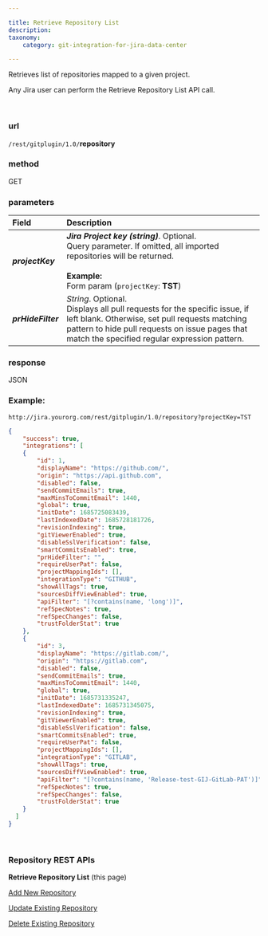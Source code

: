 ```yaml
---

title: Retrieve Repository List
description:
taxonomy:
    category: git-integration-for-jira-data-center

---
```


Retrieves list of repositories mapped to a given project.

<div class="bbb-callout bbb--info">
    <div class="irow">
    <div class="ilogobox">
        <span class="logoimg"></span>
    </div>
    <div class="imsgbox">
        Any Jira user can perform the Retrieve Repository List API call.
    </div>
    </div>
</div>

&nbsp;

### url
`/rest/gitplugin/1.0/`**repository**

### method
GET

### parameters

| Field | Description |
| :--- | :--- |
| _**projectKey**_ | _**Jira Project key (string)**_. Optional. <br>Query parameter. If omitted, all imported repositories will be returned.<br><br>**Example:**<br>Form param (`projectKey`: **TST**) |
| _**prHideFilter**_ | _String_. Optional. <br>Displays all pull requests for the specific issue, if left blank. Otherwise, set pull requests matching pattern to hide pull requests on issue pages that match the specified regular expression pattern. |

### response
JSON

### Example:
`http://jira.yourorg.com/rest/gitplugin/1.0/repository?projectKey=TST`

```json
{
    "success": true,
    "integrations": [
    {
        "id": 1,
        "displayName": "https://github.com/",
        "origin": "https://api.github.com",
        "disabled": false,
        "sendCommitEmails": true,
        "maxMinsToCommitEmail": 1440,
        "global": true,
        "initDate": 1685725083439,
        "lastIndexedDate": 1685728181726,
        "revisionIndexing": true,
        "gitViewerEnabled": true,
        "disableSslVerification": false,
        "smartCommitsEnabled": true,
        "prHideFilter": "",
        "requireUserPat": false,
        "projectMappingIds": [],
        "integrationType": "GITHUB",
        "showAllTags": true,
        "sourcesDiffViewEnabled": true,
        "apiFilter": "[?contains(name, 'long')]",
        "refSpecNotes": true,
        "refSpecChanges": false,
        "trustFolderStat": true
    },
    {
        "id": 3,
        "displayName": "https://gitlab.com/",
        "origin": "https://gitlab.com",
        "disabled": false,
        "sendCommitEmails": true,
        "maxMinsToCommitEmail": 1440,
        "global": true,
        "initDate": 1685731335247,
        "lastIndexedDate": 1685731345075,
        "revisionIndexing": true,
        "gitViewerEnabled": true,
        "disableSslVerification": false,
        "smartCommitsEnabled": true,
        "requireUserPat": false,
        "projectMappingIds": [],
        "integrationType": "GITLAB",
        "showAllTags": true,
        "sourcesDiffViewEnabled": true,
        "apiFilter": "[?contains(name, 'Release-test-GIJ-GitLab-PAT')]",
        "refSpecNotes": true,
        "refSpecChanges": false,
        "trustFolderStat": true
    }
  ]
}
```

&nbsp;

### Repository REST APIs

**Retrieve Repository List** (this page)

[Add New Repository](/git-integration-for-jira-data-center/add-new-repository-gij-self-managed)

[Update Existing Repository](/git-integration-for-jira-data-center/update-existing-repository-gij-self-managed)

[Delete Existing Repository](/git-integration-for-jira-data-center/delete-existing-repository-gij-self-managed)

